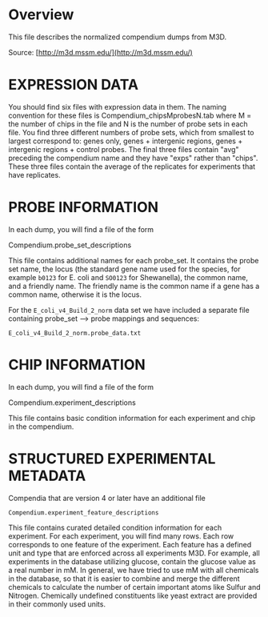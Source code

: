 Overview
========

This file describes the normalized compendium dumps from M3D.

Source: [http://m3d.mssm.edu/](http://m3d.mssm.edu/)

EXPRESSION DATA
===============

You should find six files with expression data in them. The
naming convention for these files is Compendium_chipsMprobesN.tab
where M = the number of chips in the file and N is the number
of probe sets in each file.  You find three different numbers of
probe sets, which from smallest to largest correspond to:
genes only, genes + intergenic regions, genes + intergenic regions +
control probes.  The final three files contain "avg" preceding
the compendium name and they have "exps" rather than "chips".  These
three files contain the average of the replicates for experiments that
have replicates.

PROBE INFORMATION
=================

In each dump, you will find a file of the form 

Compendium.probe_set_descriptions 

This file contains additional names for each probe_set. It contains the probe
set name, the locus (the standard gene name used for the species, for example
`b0123` for E. coli and `SO0123` for Shewanella), the common name, and a
friendly name. The friendly name is the common name if a gene has a common
name, otherwise it is the locus.

For the `E_coli_v4_Build_2_norm` data set we have included a separate file 
containing probe_set --> probe mappings and sequences:

  `E_coli_v4_Build_2_norm.probe_data.txt`


CHIP INFORMATION
================

In each dump, you will find a file of the form 

Compendium.experiment_descriptions 

This file contains basic condition information for each experiment and 
chip in the compendium.


STRUCTURED EXPERIMENTAL METADATA
================================
Compendia that are version 4 or later have an additional file

`Compendium.experiment_feature_descriptions`

This file contains curated detailed condition information for each experiment.
For each experiment, you will find many rows.  Each row corresponds to one
feature of the experiment.  Each feature has a defined unit and type
that are enforced across all experiments M3D.  For example, all experiments
in the database utilizing glucose, contain the glucose value as a real number
in mM.  In general, we have tried to use mM with all chemicals in the database,
so that it is easier to combine and merge the different chemicals to calculate 
the number of certain important atoms like Sulfur and Nitrogen.  Chemically 
undefined constituents like yeast extract are provided in their commonly used
units.

